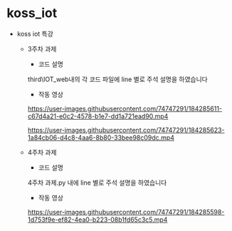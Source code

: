 # koss_iot

- koss iot 특강
  - 3주차 과제
    - 코드 설명
    
    third\IOT_web내의 각 코드 파일에 line 별로 주석 설명을 하였습니다

    
    - 작동 영상
    
    https://user-images.githubusercontent.com/74747291/184285611-c67d4a21-e0c2-4578-b1e7-dd1a721ead90.mp4
    
    https://user-images.githubusercontent.com/74747291/184285623-1a84cb06-d4c8-4aa6-8b80-33bee98c09dc.mp4


  - 4주차 과제
    - 코드 설명
    
    4주차 과제.py 내에 line 별로 주석 설명을 하였습니다

    - 작동 영상
    
    https://user-images.githubusercontent.com/74747291/184285598-1d753f9e-ef82-4ea0-b223-08b1fd65c3c5.mp4



